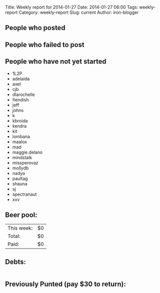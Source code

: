 Title: Weekly report for 2014-01-27
Date: 2014-01-27 06:00
Tags: weekly-report
Category: weekly-report
Slug: current
Author: iron-blogger


<h2>People who posted</h2>
<dl>
</dl>

<h2>People who failed to post</h2>
<ul>
</ul>


<h2>People who have not yet started</h2>
<ul>
  <li class="user">1L2P</li>
  <li class="user">adelaida</li>
  <li class="user">axel</li>
  <li class="user">cjb</li>
  <li class="user">dlarochelle</li>
  <li class="user">fiendish</li>
  <li class="user">jeff</li>
  <li class="user">johns</li>
  <li class="user">k</li>
  <li class="user">kbroida</li>
  <li class="user">kendra</li>
  <li class="user">kit</li>
  <li class="user">lombana</li>
  <li class="user">maalox</li>
  <li class="user">mad</li>
  <li class="user">maggie.delano</li>
  <li class="user">mindstalk</li>
  <li class="user">missperovaz</li>
  <li class="user">mollydb</li>
  <li class="user">nadya</li>
  <li class="user">paultag</li>
  <li class="user">shauna</li>
  <li class="user">sj</li>
  <li class="user">spectranaut</li>
  <li class="user">xxv</li>
</ul>

<h2>Beer pool:</h2>
<table>
  <tr> <td> This week: </td> <td> $0 </td> </tr>
  <tr> <td> Total: </td> <td> $0 </td> </tr>
  <tr> <td> Paid: </td> <td> $0 </td> </tr>
</table>

<h2>Debts:</h2>

<table class="debts">
</table>

<h2>Previously Punted (pay $30 to return):</h2>
<ul>
</ul>
